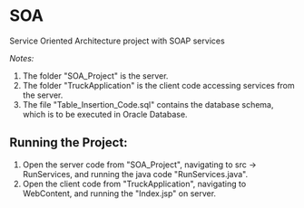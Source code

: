 # SOA
Service Oriented Architecture project with SOAP services

*Notes:*
1. The folder "SOA_Project" is the server.
2. The folder "TruckApplication" is the client code accessing services from the server.
3. The file "Table_Insertion_Code.sql" contains the database schema, which is to be executed in Oracle Database.

## Running the Project:

1. Open the server code from "SOA_Project", navigating to src -> RunServices, and running the java code "RunServices.java".
2. Open the client code from "TruckApplication", navigating to WebContent, and running the "Index.jsp" on server.
